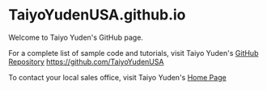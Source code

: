 # TaiyoYudenUSA.github.io
Welcome to Taiyo Yuden's GitHub page.

For a complete list of sample code and tutorials, visit Taiyo Yuden's [GitHub Repository](https://github.com/TaiyoYudenUSA)
https://github.com/TaiyoYudenUSA

To contact your local sales office, visit Taiyo Yuden's [Home Page](http://www.ty-top.com/)
